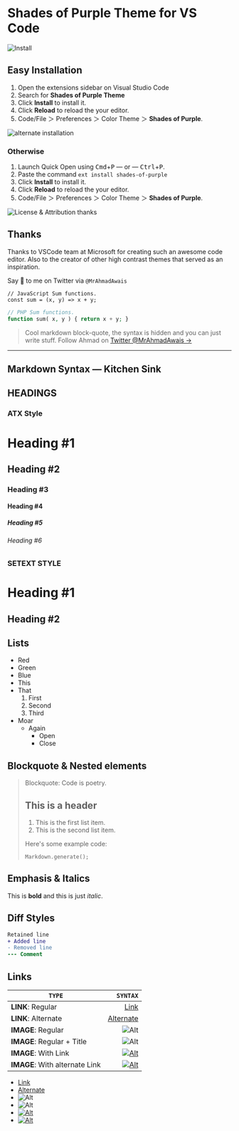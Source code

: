 # Shades of Purple Theme for VS Code

![Install](https://raw.githubusercontent.com/ahmadawais/shades-of-purple-vscode/master/images/2_video_demo.png)

## Easy Installation

1. Open the extensions sidebar on Visual Studio Code
2. Search for **Shades of Purple Theme**
3. Click **Install** to install it.
4. Click **Reload** to reload the your editor.
5. Code/File ＞ Preferences ＞ Color Theme ＞ **Shades of Purple**.

![alternate installation](https://raw.githubusercontent.com/ahmadawais/shades-of-purple-vscode/master/images/5_alternate_installation.png)

### Otherwise

1. Launch Quick Open using <kbd>Cmd</kbd>+<kbd>P</kbd> — or — <kbd>Ctrl</kbd>+<kbd>P</kbd>.
2. Paste the command `ext install shades-of-purple`
3. Click **Install** to install it.
4. Click **Reload** to reload the your editor.
5. Code/File ＞ Preferences ＞ Color Theme ＞ **Shades of Purple**.

![License & Attribution thanks](https://raw.githubusercontent.com/ahmadawais/shades-of-purple-vscode/master/images/12_license.png)

## Thanks

Thanks to VSCode team at Microsoft for creating such an awesome code editor. Also to the creator of other high contrast themes that served as an inspiration.

Say 👋 to me on Twitter via `@MrAhmadAwais`

```JS
// JavaScript Sum functions.
const sum = (x, y) => x + y;
```

```PHP
// PHP Sum functions.
function sum( x, y ) { return x + y; }
```

> Cool markdown block-quote, the syntax is hidden and you can just write stuff.
> Follow Ahmad on [Twitter @MrAhmadAwais →](https://twitter.com/MrAhmadAwais/)

---

## Markdown Syntax — Kitchen Sink

## HEADINGS

### ATX Style

# Heading #1

## Heading #2

### Heading #3

#### Heading #4

##### Heading #5

###### Heading #6

### SETEXT STYLE

Heading #1
==========

Heading #2
----------

## Lists

- Red
- Green
- Blue
- This
- That
  1. First
  2. Second
  3. Third
- Moar
  - Again
    - Open
    - Close

## Blockquote & Nested elements
> Blockquote: Code is poetry.
> ## This is a header
>
> 1. This is the first list item.
> 2. This is the second list item.
>
> Here's some example code:
>
>     Markdown.generate();

## Emphasis & Italics

This is **bold** and this is just *italic*.

## Diff Styles

```diff
Retained line
+ Added line
- Removed line
--- Comment
```

## Links

|             `TYPE`             |                         `SYNTAX`                          |
| ------------------------------ | --------------------------------------------------------: |
| **LINK**: Regular              |                                 [Link](https://awais.dev) |
| **LINK**: Alternate            |                                         [Alternate][link] |
| **IMAGE**: Regular             |                         ![Alt](https://awais.dev/sopicon) |
| **IMAGE**: Regular + Title     | ![Alt](https://awais.dev/sopicon "Shades of Purple icon") |
| **IMAGE**: With Link           |    [![Alt](https://awais.dev/sopicon)](https://awais.dev) |
| **IMAGE**: With alternate Link |                 [![Alt](https://awais.dev/sopicon)][link] |

- [Link](https://awais.dev)
- [Alternate][link]
- ![Alt](https://awais.dev/sopicon)
- ![Alt](https://awais.dev/sopicon "Shades of Purple icon")
- [![Alt](https://awais.dev/sopicon)](https://awais.dev)
- [![Alt](https://awais.dev/sopicon)][link]

[link]: https://awais.dev

